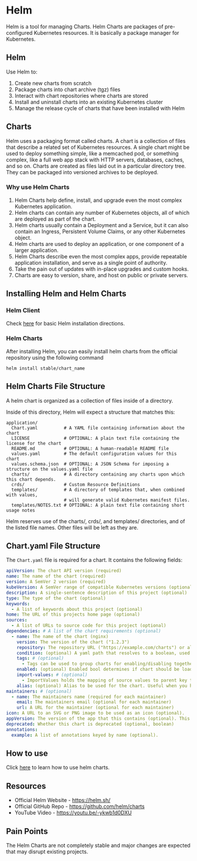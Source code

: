 # Helm 

Helm is a tool for managing Charts. Helm Charts are packages of pre-configured Kubernetes resources. It is basically a package manager for Kubernetes.  

## Helm

Use Helm to:

1. Create new charts from scratch
2. Package charts into chart archive (tgz) files
3. Interact with chart repositories where charts are stored
4. Install and uninstall charts into an existing Kubernetes cluster
5. Manage the release cycle of charts that have been installed with Helm

## Charts

Helm uses a packaging format called charts. A chart is a collection of files that describe a related set of Kubernetes resources. A single chart might be used to deploy something simple, like a memcached pod, or something complex, like a full web app stack with HTTP servers, databases, caches, and so on. Charts are created as files laid out in a particular directory tree. They can be packaged into versioned archives to be deployed.

### Why use Helm Charts

1. Helm Charts help define, install, and upgrade even the most complex Kubernetes application.
2. Helm charts can contain any number of Kubernetes objects, all of which are deployed as part of the chart. 
3. Helm charts usually contain a Deployment and a Service, but it can also contain an Ingress, Persistent Volume Claims, or any other Kubernetes object.
4. Helm charts are used to deploy an application, or one component of a larger application. 
5. Helm Charts describe even the most complex apps, provide repeatable application installation, and serve as a single point of authority.
6. Take the pain out of updates with in-place upgrades and custom hooks.
7. Charts are easy to version, share, and host on public or private servers.

## Installing Helm and Helm Charts

### Helm Client 

Check [here](https://helm.sh/docs/intro/) for basic Helm installation directions.

### Helm Charts
After installing Helm, you can easily install helm charts from the official repository using the following command

`helm install stable/chart_name`

## Helm Charts File Structure
A helm chart is organized as a collection of files inside of a directory.

Inside of this directory, Helm will expect a structure that matches this:

```shell script
application/
  Chart.yaml          # A YAML file containing information about the chart
  LICENSE             # OPTIONAL: A plain text file containing the license for the chart
  README.md           # OPTIONAL: A human-readable README file
  values.yaml         # The default configuration values for this chart
  values.schema.json  # OPTIONAL: A JSON Schema for imposing a structure on the values.yaml file
  charts/             # A directory containing any charts upon which this chart depends.
  crds/               # Custom Resource Definitions
  templates/          # A directory of templates that, when combined with values,
                      # will generate valid Kubernetes manifest files.
  templates/NOTES.txt # OPTIONAL: A plain text file containing short usage notes
```

Helm reserves use of the charts/, crds/, and templates/ directories, and of the listed file names. Other files will be left as they are.

## Chart.yaml File Structure

The `Chart.yaml` file is required for a chart. It contains the following fields:

```yaml
apiVersion: The chart API version (required)
name: The name of the chart (required)
version: A SemVer 2 version (required)
kubeVersion: A SemVer range of compatible Kubernetes versions (optional)
description: A single-sentence description of this project (optional)
type: The type of the chart (optional)
keywords:
  - A list of keywords about this project (optional)
home: The URL of this projects home page (optional)
sources:
  - A list of URLs to source code for this project (optional)
dependencies: # A list of the chart requirements (optional)
  - name: The name of the chart (nginx)
    version: The version of the chart ("1.2.3")
    repository: The repository URL ("https://example.com/charts") or alias ("@repo-name")
    condition: (optional) A yaml path that resolves to a boolean, used for enabling/disabling charts (e.g. subchart1.enabled )
    tags: # (optional)
      - Tags can be used to group charts for enabling/disabling together
    enabled: (optional) Enabled bool determines if chart should be loaded
    import-values: # (optional)
      - ImportValues holds the mapping of source values to parent key to be imported. Each item can be a string or pair of child/parent sublist items.
    alias: (optional) Alias to be used for the chart. Useful when you have to add the same chart multiple times
maintainers: # (optional)
  - name: The maintainers name (required for each maintainer)
    email: The maintainers email (optional for each maintainer)
    url: A URL for the maintainer (optional for each maintainer)
icon: A URL to an SVG or PNG image to be used as an icon (optional).
appVersion: The version of the app that this contains (optional). This needn't be SemVer.
deprecated: Whether this chart is deprecated (optional, boolean)
annotations:
  example: A list of annotations keyed by name (optional).
```

## How to use 
Click [here](https://helm.sh/docs/intro/using_helm/) to learn how to use helm charts.


## Resources 
- Official Helm Website - https://helm.sh/
- Official GitHub Repo  - https://github.com/helm/charts
- YouTube Video         - https://youtu.be/-ykwb1d0DXU

## Pain Points 
The Helm Charts are not completely stable and major changes are expected that may disrupt existing projects.
